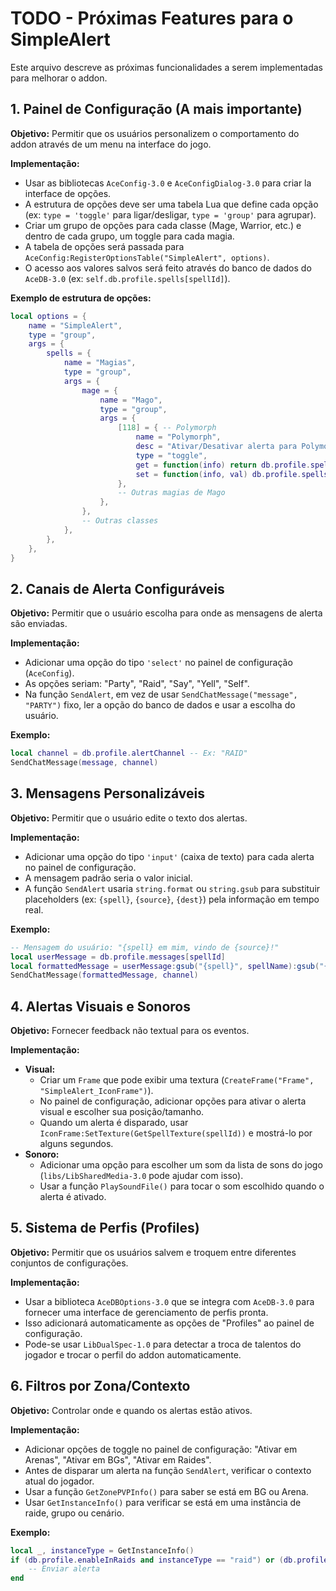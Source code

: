 # TODO - Próximas Features para o SimpleAlert

Este arquivo descreve as próximas funcionalidades a serem implementadas para melhorar o addon.

## 1. Painel de Configuração (A mais importante)

**Objetivo:** Permitir que os usuários personalizem o comportamento do addon através de um menu na interface do jogo.

**Implementação:**
- Usar as bibliotecas `AceConfig-3.0` e `AceConfigDialog-3.0` para criar la interface de opções.
- A estrutura de opções deve ser uma tabela Lua que define cada opção (ex: `type = 'toggle'` para ligar/desligar, `type = 'group'` para agrupar).
- Criar um grupo de opções para cada classe (Mage, Warrior, etc.) e dentro de cada grupo, um toggle para cada magia.
- A tabela de opções será passada para `AceConfig:RegisterOptionsTable("SimpleAlert", options)`.
- O acesso aos valores salvos será feito através do banco de dados do `AceDB-3.0` (ex: `self.db.profile.spells[spellId]`).

**Exemplo de estrutura de opções:**
```lua
local options = {
    name = "SimpleAlert",
    type = "group",
    args = {
        spells = {
            name = "Magias",
            type = "group",
            args = {
                mage = {
                    name = "Mago",
                    type = "group",
                    args = {
                        [118] = { -- Polymorph
                            name = "Polymorph",
                            desc = "Ativar/Desativar alerta para Polymorph.",
                            type = "toggle",
                            get = function(info) return db.profile.spells[118] end,
                            set = function(info, val) db.profile.spells[118] = val end,
                        },
                        -- Outras magias de Mago
                    },
                },
                -- Outras classes
            },
        },
    },
}
```

## 2. Canais de Alerta Configuráveis

**Objetivo:** Permitir que o usuário escolha para onde as mensagens de alerta são enviadas.

**Implementação:**
- Adicionar uma opção do tipo `'select'` no painel de configuração (`AceConfig`).
- As opções seriam: "Party", "Raid", "Say", "Yell", "Self".
- Na função `SendAlert`, em vez de usar `SendChatMessage("message", "PARTY")` fixo, ler a opção do banco de dados e usar a escolha do usuário.

**Exemplo:**
```lua
local channel = db.profile.alertChannel -- Ex: "RAID"
SendChatMessage(message, channel)
```

## 3. Mensagens Personalizáveis

**Objetivo:** Permitir que o usuário edite o texto dos alertas.

**Implementação:**
- Adicionar uma opção do tipo `'input'` (caixa de texto) para cada alerta no painel de configuração.
- A mensagem padrão seria o valor inicial.
- A função `SendAlert` usaria `string.format` ou `string.gsub` para substituir placeholders (ex: `{spell}`, `{source}`, `{dest}`) pela informação em tempo real.

**Exemplo:**
```lua
-- Mensagem do usuário: "{spell} em mim, vindo de {source}!"
local userMessage = db.profile.messages[spellId]
local formattedMessage = userMessage:gsub("{spell}", spellName):gsub("{source}", sourceName)
SendChatMessage(formattedMessage, channel)
```

## 4. Alertas Visuais e Sonoros

**Objetivo:** Fornecer feedback não textual para os eventos.

**Implementação:**
- **Visual:**
    - Criar um `Frame` que pode exibir uma textura (`CreateFrame("Frame", "SimpleAlert_IconFrame")`).
    - No painel de configuração, adicionar opções para ativar o alerta visual e escolher sua posição/tamanho.
    - Quando um alerta é disparado, usar `IconFrame:SetTexture(GetSpellTexture(spellId))` e mostrá-lo por alguns segundos.
- **Sonoro:**
    - Adicionar uma opção para escolher um som da lista de sons do jogo (`libs/LibSharedMedia-3.0` pode ajudar com isso).
    - Usar a função `PlaySoundFile()` para tocar o som escolhido quando o alerta é ativado.

## 5. Sistema de Perfis (Profiles)

**Objetivo:** Permitir que os usuários salvem e troquem entre diferentes conjuntos de configurações.

**Implementação:**
- Usar a biblioteca `AceDBOptions-3.0` que se integra com `AceDB-3.0` para fornecer uma interface de gerenciamento de perfis pronta.
- Isso adicionará automaticamente as opções de "Profiles" ao painel de configuração.
- Pode-se usar `LibDualSpec-1.0` para detectar a troca de talentos do jogador e trocar o perfil do addon automaticamente.

## 6. Filtros por Zona/Contexto

**Objetivo:** Controlar onde e quando os alertas estão ativos.

**Implementação:**
- Adicionar opções de toggle no painel de configuração: "Ativar em Arenas", "Ativar em BGs", "Ativar em Raides".
- Antes de disparar um alerta na função `SendAlert`, verificar o contexto atual do jogador.
- Usar a função `GetZonePVPInfo()` para saber se está em BG ou Arena.
- Usar `GetInstanceInfo()` para verificar se está em uma instância de raide, grupo ou cenário.

**Exemplo:**
```lua
local _, instanceType = GetInstanceInfo()
if (db.profile.enableInRaids and instanceType == "raid") or (db.profile.enableInBGs and GetZonePVPInfo() == "battleground") then
    -- Enviar alerta
end
```
